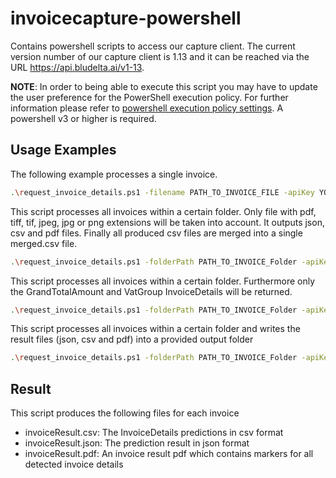# invoicecapture-powershell
Contains powershell scripts to access our capture client. The current version number of our capture client is 1.13 and it can be reached via the URL https://api.bludelta.ai/v1-13.

__NOTE__: In order to being able to execute this script you may have to update the user preference for the PowerShell execution policy.
For further information please refer to [powershell execution policy settings](https://docs.microsoft.com/en-us/powershell/module/microsoft.powershell.security/set-executionpolicy?view=powershell-6). A powershell v3 or higher is required.

## Usage Examples
The following example processes a single invoice.
```sh
.\request_invoice_details.ps1 -filename PATH_TO_INVOICE_FILE -apiKey YOUR_API_KEY -version CAPTURE_VERSION -url CAPTURE_SDK_URL -resultPdf -csv
```

This script processes all invoices within a certain folder. Only file with pdf, tiff, tif, jpeg, jpg or png extensions
will be taken into account. It outputs json, csv and pdf files. Finally all produced csv files are merged into
a single merged.csv file.
```sh
.\request_invoice_details.ps1 -folderPath PATH_TO_INVOICE_Folder -apiKey YOUR_API_KEY -version CAPTURE_VERSION -url CAPTURE_SDK_URL -resultPdf -csv -mergeCsv
```

This script processes all invoices within a certain folder. Furthermore only the GrandTotalAmount and VatGroup InvoiceDetails will be returned.
```sh
.\request_invoice_details.ps1 -folderPath PATH_TO_INVOICE_Folder -apiKey YOUR_API_KEY -version CAPTURE_VERSION -url CAPTURE_SDK_URL -resultPdf -csv -mergeCsv -invoiceDetails GrandTotalAmount, VatGroup
```


This script processes all invoices within a certain folder and writes the result files (json, csv and pdf) into a provided output folder
```sh
.\request_invoice_details.ps1 -folderPath PATH_TO_INVOICE_Folder -apiKey YOUR_API_KEY -version CAPTURE_VERSION -url CAPTURE_SDK_URL -resultPdf -csv -mergeCsv -invoiceDetails GrandTotalAmount, VatGroup -outputPath C:\tmp\output
```

## Result
This script produces the following files for each invoice
- invoiceResult.csv: The InvoiceDetails predictions in csv format
- invoiceResult.json: The prediction result in json format
- invoiceResult.pdf: An invoice result pdf which contains markers for all detected invoice details
